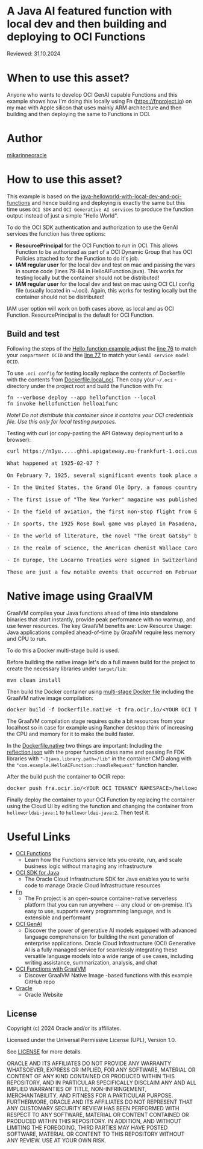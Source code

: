<!--
Copyright (c) 2024 Oracle and/or its affiliates.

The Universal Permissive License (UPL), Version 1.0

Subject to the condition set forth below, permission is hereby granted to any
person obtaining a copy of this software, associated documentation and/or data
(collectively the "Software"), free of charge and under any and all copyright
rights in the Software, and any and all patent rights owned or freely
licensable by each licensor hereunder covering either (i) the unmodified
Software as contributed to or provided by such licensor, or (ii) the Larger
Works (as defined below), to deal in both

(a) the Software, and
(b) any piece of software and/or hardware listed in the lrgrwrks.txt file if
one is included with the Software (each a "Larger Work" to which the Software
is contributed by such licensors),

without restriction, including without limitation the rights to copy, create
derivative works of, display, perform, and distribute the Software and make,
use, sell, offer for sale, import, export, have made, and have sold the
Software and the Larger Work(s), and to sublicense the foregoing rights on
either these or other terms.

This license is subject to the following condition:
The above copyright notice and either this complete permission notice or at
a minimum a reference to the UPL must be included in all copies or
substantial portions of the Software.

THE SOFTWARE IS PROVIDED "AS IS", WITHOUT WARRANTY OF ANY KIND, EXPRESS OR
IMPLIED, INCLUDING BUT NOT LIMITED TO THE WARRANTIES OF MERCHANTABILITY,
FITNESS FOR A PARTICULAR PURPOSE AND NONINFRINGEMENT. IN NO EVENT SHALL THE
AUTHORS OR COPYRIGHT HOLDERS BE LIABLE FOR ANY CLAIM, DAMAGES OR OTHER
LIABILITY, WHETHER IN AN ACTION OF CONTRACT, TORT OR OTHERWISE, ARISING FROM,
OUT OF OR IN CONNECTION WITH THE SOFTWARE OR THE USE OR OTHER DEALINGS IN THE
SOFTWARE.
-->

# A Java AI featured function with local dev and then building and deploying to OCI Functions

Reviewed: 31.10.2024
 
# When to use this asset?
 
Anyone who wants to develop OCI GenAI capable Functions and this example shows how I'm doing this locally using Fn (<a href="https://fnproject.io">https://fnproject.io</a>) on my mac with Apple silicon that uses mainly ARM architecture and then building and then deploying the same to Functions in OCI.

# Author
<a href="https://github.com/mikarinneoracle">mikarinneoracle</a>

# How to use this asset?

This example is based on the <a href="../java-helloworld-with-local-dev-and-oci-functions">java-helloworld-with-local-dev-and-oci-functions</a> and hence building and deploying is exactly the same but this time uses <code>OCI SDK</code> and <code>OCI Generative AI services</code> to produce the function output instead of just a simple "Hello World".

<p>

To do the OCI SDK authentication and authorization to use the GenAI services the function has three options:
<ul>
<li><b>ResourcePrincipal</b> for the OCI Function to run in OCI. This allows Function to be authorized as part of
a OCI Dynamic Group that has OCI Policies attached to for the Function to do it's job.</li>
<li><b>IAM regular user</b> for the local dev and test on mac and passing the vars in source code (lines 79-84 in HelloAIFunction.java). This works for testing locally but the container should not be distributed!</li>
<li><b>IAM regular user</b> for the local dev and test on mac using OCI CLI config file (usually located in ~/.oci). Again, this works for testing locally but the container should not be distributed!</li>
</ul>

<p>
IAM user option will work on both cases above, as local and as OCI Function. ResourcePrincipal is the default for OCI Function.
<p>

## Build and test

Following the steps of the <a href="../java-helloworld-with-local-dev-and-oci-functions">Hello function example </a> adjust the  <a href="https://github.com/oracle-devrel/technology-engineering/blob/main/app-dev/devops-and-containers/functions/java-helloworld-AI-with-local-dev-and-oci-functions/files/src/main/java/com/example/HelloAIFunction.java#76">line 76</a> to match your <code>compartment OCID</code> and the <a href="https://github.com/oracle-devrel/technology-engineering/blob/main/app-dev/devops-and-containers/functions/java-helloworld-AI-with-local-dev-and-oci-functions/files/src/main/java/com/example/HelloAIFunction.java#77">line 77</a> to match your <code>GenAI service model OCID</code>. 

<p>

To use <code>.oci config</code> for testing locally replace the contents of Dockerfile with the contents from <a href="Dockerfile.local_oci">Dockerfile.local_oci</a>. Then copy your <code>~/.oci</code> -directory under the project root and build the Function with Fn:

<pre>
fn --verbose deploy --app hellofunction --local
fn invoke hellofunction helloaifunc
</pre>

<i>Note! Do not distribute this container since it contains your OCI credentials file. Use this only for local testing purposes.</i>

<p>

Testing with curl (or copy-pasting the API Gateway deployment url to a browser):

<p>

<pre>
curl https://n3yu.....ghhi.apigateway.eu-frankfurt-1.oci.customer-oci.com/

What happened at 1925-02-07 ?

On February 7, 1925, several significant events took place around the world:

- In the United States, the Grand Ole Opry, a famous country music stage and radio show, made its debut on WSM radio in Nashville, Tennessee. It was initially called the "WSM Barn Dance" and has since become one of the longest-running radio programs in history.

- The first issue of "The New Yorker" magazine was published in New York City. Founded by Harold Ross, the magazine quickly gained a reputation for its sophisticated and witty writing, featuring contributions from renowned writers and artists.

- In the field of aviation, the first non-stop flight from England to India was completed by Squadron Leader John Henry "Jack" Moore-Brabazon, 1st Baron Brabazon of Tara. He flew a modified Airco DH.9A biplane, covering a distance of approximately 4,130 miles (6,646 kilometers) in about 50 hours and 37 minutes.

- In sports, the 1925 Rose Bowl game was played in Pasadena, California. The game, which is an annual college football bowl game, saw the Dartmouth Indians defeat the California Golden Bears by a score of 14-0.

- In the world of literature, the novel "The Great Gatsby" by F. Scott Fitzgerald was published in the United States. The book, set in the 1920s, explores themes of social class, wealth, and the American Dream, and has since become a classic of American literature.

- In the realm of science, the American chemist Wallace Carothers filed a patent for the synthetic polymer nylon. Nylon, known for its strength and versatility, would go on to revolutionize the textile industry and find applications in various products.

- In Europe, the Locarno Treaties were signed in Switzerland. These treaties aimed to promote peace and security in Europe after World War I. They included mutual guarantees of borders and commitments to resolve disputes peacefully.

These are just a few notable events that occurred on February 7, 1925. The day witnessed advancements in entertainment, aviation, sports, literature, science, and international diplomacy.
</pre>

# Native image using GraalVM

GraalVM compiles your Java functions ahead of time into standalone binaries that start instantly, provide peak performance with no warmup, and use fewer resources. The key GraalVM benefits are: Low Resource Usage: Java applications compiled ahead-of-time by GraalVM require less memory and CPU to run.

<p>

To do this a Docker multi-stage build is used.

<p>

Before building the native image let's do a full maven build for the project to create the necessary libraries under <code>target/lib</code>:

<pre>
mvn clean install
</pre>

Then build the Docker container using <a href="./files/Dockerfile.native">multi-stage Docker file</a> including the GraalVM native image compilation:

<pre>
docker build -f Dockerfile.native -t fra.ocir.io/&lt;YOUR OCI TENANCY NAMESPACE&gt;/helloworldai-java:2 .
</pre>

The GraalVM compilation stage requires quite a bit resources from your localhost so in case for example using Rancher desktop
think of increasing the CPU and memory for it to make the build faster.

<p>

In the <a href="./files/Dockerfile.native">Dockerfile.native</a> two things are important: Including the <a href="./files/reflection.json">reflection.json</a> with the proper function class name and passing Fn FDK libraries with <code>"-Djava.library.path=/lib"</code> in the container CMD along with the <code>"com.example.HelloAIFunction::handleRequest"</code> function handler.

<p>

After the build push the container to OCIR repo:

<pre>
docker push fra.ocir.io/&lt;YOUR OCI TENANCY NAMESPACE&gt;/helloworldai-java:2
</pre>

Finally deploy the container to your OCI Function by replacing the container using the Cloud UI by editing the function and changing the container from <code>helloworldai-java:1</code> to <code>helloworldai-java:2</code>. Then test it.


# Useful Links
 
- [OCI Functions](https://docs.oracle.com/en-us/iaas/Content/Functions/Concepts/functionsoverview.htm)
    - Learn how the Functions service lets you create, run, and scale business logic without managing any infrastructure
- [OCI SDK for Java](https://docs.oracle.com/en-us/iaas/Content/API/SDKDocs/javasdk.htm)
    - The Oracle Cloud Infrastructure SDK for Java enables you to write code to manage Oracle Cloud Infrastructure resources
- [Fn](https://fnproject.io/)
    - The Fn project is an open-source container-native serverless platform that you can run anywhere -- any cloud or on-premise. It’s easy to use, supports every programming language, and is extensible and performant
- [OCI GenAI](https://www.oracle.com/artificial-intelligence/generative-ai/generative-ai-service/)
    - Discover the power of generative AI models equipped with advanced language comprehension for building the next generation of enterprise applications. Oracle Cloud Infrastructure (OCI) Generative AI is a fully managed service for seamlessly integrating these versatile language models into a wide range of use cases, including writing assistance, summarization, analysis, and chat
- [OCI Functions with GraalVM](https://github.com/shaunsmith/graalvm-fn-init-images)
    - Discover GraalVM Native Image -based functions with this example GitHub repo
- [Oracle](https://www.oracle.com/)
    - Oracle Website

## License

Copyright (c) 2024 Oracle and/or its affiliates.

Licensed under the Universal Permissive License (UPL), Version 1.0.

See [LICENSE](LICENSE) for more details.

ORACLE AND ITS AFFILIATES DO NOT PROVIDE ANY WARRANTY WHATSOEVER, EXPRESS OR IMPLIED, FOR ANY SOFTWARE, MATERIAL OR CONTENT OF ANY KIND CONTAINED OR PRODUCED WITHIN THIS REPOSITORY, AND IN PARTICULAR SPECIFICALLY DISCLAIM ANY AND ALL IMPLIED WARRANTIES OF TITLE, NON-INFRINGEMENT, MERCHANTABILITY, AND FITNESS FOR A PARTICULAR PURPOSE.  FURTHERMORE, ORACLE AND ITS AFFILIATES DO NOT REPRESENT THAT ANY CUSTOMARY SECURITY REVIEW HAS BEEN PERFORMED WITH RESPECT TO ANY SOFTWARE, MATERIAL OR CONTENT CONTAINED OR PRODUCED WITHIN THIS REPOSITORY. IN ADDITION, AND WITHOUT LIMITING THE FOREGOING, THIRD PARTIES MAY HAVE POSTED SOFTWARE, MATERIAL OR CONTENT TO THIS REPOSITORY WITHOUT ANY REVIEW. USE AT YOUR OWN RISK. 